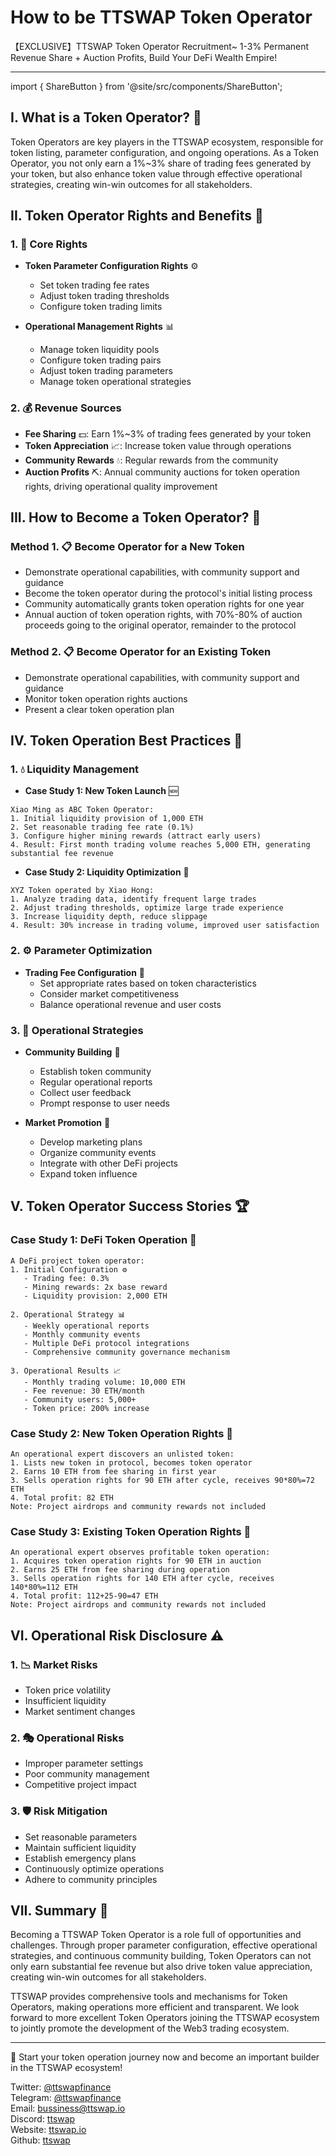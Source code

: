 
# How to be TTSWAP Token Operator

【EXCLUSIVE】TTSWAP Token Operator Recruitment~ 1-3% Permanent Revenue Share + Auction Profits, Build Your DeFi Wealth Empire!

---
import { ShareButton } from '@site/src/components/ShareButton';  

<ShareButton />

## I. What is a Token Operator? 🤔

Token Operators are key players in the TTSWAP ecosystem, responsible for token listing, parameter configuration, and ongoing operations. As a Token Operator, you not only earn a 1%~3% share of trading fees generated by your token, but also enhance token value through effective operational strategies, creating win-win outcomes for all stakeholders.

## II. Token Operator Rights and Benefits 💫

### 1. 🎯 Core Rights
- **Token Parameter Configuration Rights** ⚙️
  - Set token trading fee rates
  - Adjust token trading thresholds
  - Configure token trading limits

- **Operational Management Rights** 📊
  - Manage token liquidity pools
  - Configure token trading pairs
  - Adjust token trading parameters
  - Manage token operational strategies

### 2. 💰 Revenue Sources
- **Fee Sharing** 💵: Earn 1%~3% of trading fees generated by your token
- **Token Appreciation** 📈: Increase token value through operations
- **Community Rewards** 💧: Regular rewards from the community
- **Auction Profits** ⛏️: Annual community auctions for token operation rights, driving operational quality improvement

## III. How to Become a Token Operator? 🚀

### Method 1. 📋 Become Operator for a New Token
- Demonstrate operational capabilities, with community support and guidance
- Become the token operator during the protocol's initial listing process
- Community automatically grants token operation rights for one year
- Annual auction of token operation rights, with 70%-80% of auction proceeds going to the original operator, remainder to the protocol

### Method 2. 📋 Become Operator for an Existing Token
- Demonstrate operational capabilities, with community support and guidance
- Monitor token operation rights auctions
- Present a clear token operation plan

## IV. Token Operation Best Practices 🌟

### 1. 💧 Liquidity Management
- **Case Study 1: New Token Launch** 🆕
```
Xiao Ming as ABC Token Operator:
1. Initial liquidity provision of 1,000 ETH
2. Set reasonable trading fee rate (0.1%)
3. Configure higher mining rewards (attract early users)
4. Result: First month trading volume reaches 5,000 ETH, generating substantial fee revenue
```

- **Case Study 2: Liquidity Optimization** 🔄
```
XYZ Token operated by Xiao Hong:
1. Analyze trading data, identify frequent large trades
2. Adjust trading thresholds, optimize large trade experience
3. Increase liquidity depth, reduce slippage
4. Result: 30% increase in trading volume, improved user satisfaction
```

### 2. ⚙️ Parameter Optimization
- **Trading Fee Configuration** 💸
  - Set appropriate rates based on token characteristics
  - Consider market competitiveness
  - Balance operational revenue and user costs

### 3. 📢 Operational Strategies
- **Community Building** 👥
  - Establish token community
  - Regular operational reports
  - Collect user feedback
  - Prompt response to user needs

- **Market Promotion** 📣
  - Develop marketing plans
  - Organize community events
  - Integrate with other DeFi projects
  - Expand token influence

## V. Token Operator Success Stories 🏆

### Case Study 1: DeFi Token Operation 💎
```
A DeFi project token operator:
1. Initial Configuration ⚙️
   - Trading fee: 0.3%
   - Mining rewards: 2x base reward
   - Liquidity provision: 2,000 ETH

2. Operational Strategy 📊
   - Weekly operational reports
   - Monthly community events
   - Multiple DeFi protocol integrations
   - Comprehensive community governance mechanism

3. Operational Results 📈
   - Monthly trading volume: 10,000 ETH
   - Fee revenue: 30 ETH/month
   - Community users: 5,000+
   - Token price: 200% increase
```

### Case Study 2: New Token Operation Rights 🔄
```
An operational expert discovers an unlisted token:
1. Lists new token in protocol, becomes token operator
2. Earns 10 ETH from fee sharing in first year
3. Sells operation rights for 90 ETH after cycle, receives 90*80%=72 ETH
4. Total profit: 82 ETH
Note: Project airdrops and community rewards not included
```

### Case Study 3: Existing Token Operation Rights 🔄
```
An operational expert observes profitable token operation:
1. Acquires token operation rights for 90 ETH in auction
2. Earns 25 ETH from fee sharing during operation
3. Sells operation rights for 140 ETH after cycle, receives 140*80%=112 ETH
4. Total profit: 112+25-90=47 ETH
Note: Project airdrops and community rewards not included
```

## VI. Operational Risk Disclosure ⚠️

### 1. 📉 Market Risks
- Token price volatility
- Insufficient liquidity
- Market sentiment changes

### 2. 🎭 Operational Risks
- Improper parameter settings
- Poor community management
- Competitive project impact

### 3. 🛡️ Risk Mitigation
- Set reasonable parameters
- Maintain sufficient liquidity
- Establish emergency plans
- Continuously optimize operations
- Adhere to community principles

## VII. Summary 🎉

Becoming a TTSWAP Token Operator is a role full of opportunities and challenges. Through proper parameter configuration, effective operational strategies, and continuous community building, Token Operators can not only earn substantial fee revenue but also drive token value appreciation, creating win-win outcomes for all stakeholders.

TTSWAP provides comprehensive tools and mechanisms for Token Operators, making operations more efficient and transparent. We look forward to more excellent Token Operators joining the TTSWAP ecosystem to jointly promote the development of the Web3 trading ecosystem.

---
💫 Start your token operation journey now and become an important builder in the TTSWAP ecosystem!

Twitter: [@ttswapfinance](https://x.com/ttswapFinance)  
Telegram: [@ttswapfinance](https://t.me/ttswapfinance)  
Email: [bussiness@ttswap.io](mailto:bussiness@ttswap.io)  
Discord: [ttswap](https://discord.gg/XygqnmQgX3)  
Website: [ttswap.io](http://www.ttswap.io)  
Github: [ttswap](http://github.com/ttswap) 